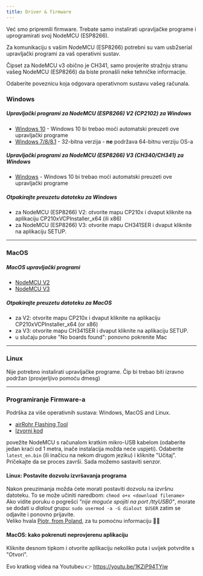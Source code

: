 ```yaml
---
title: Driver & firmware
---
```


Već smo pripremili firmware. Trebate samo instalirati upravljačke programe i uprogramirati svoj NodeMCU (ESP8266). 

Za komunikaciju s vašim NodeMCU (ESP8266) potrebni su vam usb2serial upravljački programi za vaš operativni sustav. 

Čipset za NodeMCU v3 obično je CH341, samo provjerite stražnju stranu vašeg NodeMCU (ESP8266) da biste pronašli neke tehničke informacije. 

Odaberite poveznicu koja odgovara operativnom sustavu vašeg računala.

### Windows

##### Upravljački programi za NodeMCU (ESP8266) V2 (CP2102) za Windows
* [Windows 10](https://www.silabs.com/documents/public/software/CP210x_Universal_Windows_Driver.zip) - Windows 10 bi trebao moći automatski preuzeti ove upravljački programe
* [Windows 7/8/8.1](https://www.silabs.com/documents/public/software/CP210x_Windows_Drivers.zip) - 32-bitna verzija - **ne** podržava 64-bitnu verziju OS-a

##### Upravljački programi za NodeMCU (ESP8266) V3 (CH340/CH341) za Windows
* [Windows](http://www.wch.cn/downloads/file/5.html) - Windows 10 bi trebao moći automatski preuzeti ove upravljački programe

##### Otpakirajte preuzetu datoteku za Windows
* za NodeMCU (ESP8266) V2: otvorite mapu CP210x i dvaput kliknite na aplikaciju CP210xVCPInstaller_x64 (ili x86)
* za NodeMCU (ESP8266) V3: otvorite mapu CH341SER i dvaput kliknite na aplikaciju SETUP.

---

### MacOS

##### MacOS upravljački programi
* [NodeMCU V2](https://www.silabs.com/documents/public/software/Mac_OSX_VCP_Driver.zip)
* [NodeMCU V3](http://www.wch.cn/downloads/file/178.html) 

#####  Otpakirajte preuzetu datoteku za MacOS
* za V2: otvorite mapu CP210x i dvaput kliknite na aplikaciju CP210xVCPInstaller_x64 (or x86)
* za V3: otvorite mapu CH341SER i dvaput kliknite na aplikaciju SETUP.
* u slučaju poruke "No boards found": ponovno pokrenite Mac 

---

### Linux
Nije potrebno instalirati upravljačke programe. Čip bi trebao biti izravno podržan (provjerljivo pomoću dmesg)

---
### Programiranje Firmware-a
Podrška za više operativnih sustava: Windows, MacOS and Linux.

* [airRohr Flashing Tool](http://firmware.sensor.community/airrohr/flashing-tool/)
* [Izvorni kod](https://github.com/opendata-stuttgart/airrohr-firmware-flasher/)

povežite NodeMCU s računalom kratkim mikro-USB kabelom (odaberite jedan kraći od 1 metra, inače instalacija možda neće uspjeti). Odaberite `latest_en.bin` (ili inačicu na nekom drugom jeziku) i kliknite "Učitaj".
Pričekajte da se proces završi. Sada možemo sastaviti senzor.

#### Linux: Postavite dozvolu izvršavanja programa
Nakon preuzimanja možda ćete morati postaviti dozvolu na izvršnu datoteku. To se može učiniti naredbom: `chmod o+x <download filename>` 
<br>
Ako vidite poruku o pogrešci *"nije moguće spojiti na port /ttyUSB0"*, morate se dodati u *dialout* grupu: `sudo usermod -a -G dialout $USER` zatim se odjavite i ponovno prijavite.
<br>
Veliko hvala [Piotr, from Poland](https://dropbox.inf.re/), za tu pomoćnu informaciju 🙋‍♂️ 

#### MacOS: kako pokrenuti neprovjerenu aplikaciju
Kliknite desnom tipkom i otvorite aplikaciju nekoliko puta i uvijek potvrdite s "Otvori".

Evo kratkog videa na Youtubeu 👉 https://youtu.be/1KZiP94TYjw





